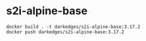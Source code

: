 # s2i-alpine-base

```console
docker build . -t darkedges/s2i-alpine-base:3.17.2
docker push darkedges/s2i-alpine-base:3.17.2
```
